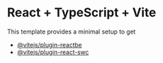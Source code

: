# React + TypeScript + Vite
This template provides a minimal setup to get
- [@vitejs/plugin-react](https://github.com/vitejs/vite-plugin-react/blobmain/packagesplugin-react/EMd)[be](htps:/babelj.)
- [@vitejs/plugin-react-swc](https://github.com/vitejs/vite-plugin-react-swc) 
